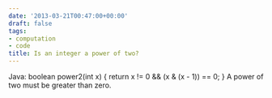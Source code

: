 ```yaml
---
date: '2013-03-21T00:47:00+00:00'
draft: false
tags:
- computation
- code
title: Is an integer a power of two?
---
```


Java: boolean power2(int x) { return x != 0 && (x & (x - 1)) == 0; } A power of two must be greater than zero.
